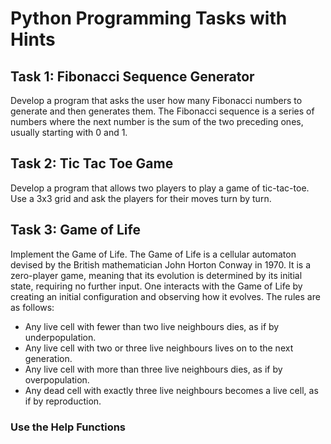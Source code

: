 
# Python Programming Tasks with Hints


## Task 1: Fibonacci Sequence Generator
Develop a program that asks the user how many Fibonacci numbers to generate and then generates them. The Fibonacci sequence is a series of numbers where the next number is the sum of the two preceding ones, usually starting with 0 and 1.

## Task 2: Tic Tac Toe Game
Develop a program that allows two players to play a game of tic-tac-toe. Use a 3x3 grid and ask the players for their moves turn by turn.

## Task 3: Game of Life
Implement the Game of Life. The Game of Life is a cellular automaton devised by the British mathematician John Horton Conway in 1970. It is a zero-player game, meaning that its evolution is determined by its initial state, requiring no further input. One interacts with the Game of Life by creating an initial configuration and observing how it evolves. The rules are as follows:

- Any live cell with fewer than two live neighbours dies, as if by underpopulation.
- Any live cell with two or three live neighbours lives on to the next generation.
- Any live cell with more than three live neighbours dies, as if by overpopulation.
- Any dead cell with exactly three live neighbours becomes a live cell, as if by reproduction.

### Use the Help Functions